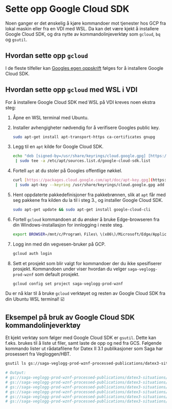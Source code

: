 # Sette opp Google Cloud SDK

Noen ganger er det ønskelig å kjøre kommandoer mot tjenester hos GCP fra lokal
maskin eller fra en VDI med WSL. Da kan det være kjekt å installere Google Cloud
SDK, og dra nytte av kommandolinjeverktøy som `gcloud`, `bq` og `gsutil`.

## Hvordan sette opp `gcloud`

I de fleste tilfeller kan [Googles egen oppskrift](https://cloud.google.com/sdk/docs/install) følges for å installere Google Cloud SDK.

## Hvordan sette opp `gcloud` med WSL i VDI

For å installere Google Cloud SDK med WSL på VDI kreves noen ekstra steg:

1. Åpne en WSL terminal med Ubuntu.

1. Installer avhengigheter nødvendig for å verifisere Googles public key.

    ```bash
    sudo apt-get install apt-transport-https ca-certificates gnupg
    ```

1. Legg til en `apt` kilde for Google Cloud SDK.

    ```bash
    echo "deb [signed-by=/usr/share/keyrings/cloud.google.gpg] [https://packages.cloud.google.com/apt](https://packages.cloud.google.com/apt) cloud-sdk main"\
     | sudo tee -a /etc/apt/sources.list.d/google-cloud-sdk.list
    ```

1. Fortell `apt` at du stoler på Googles offentlige nøkkel.

    ```bash
    curl [https://packages.cloud.google.com/apt/doc/apt-key.gpg](https://packages.cloud.google.com/apt/doc/apt-key.gpg)\
     | sudo apt-key --keyring /usr/share/keyrings/cloud.google.gpg add -
    ```

1. Hent oppdaterte pakkedefinisjoner fra pakkebrønnen, slik at `apt` får med seg pakkene fra kilden du la til i steg 3., og installer Google Cloud SDK.

    ```bash
    sudo apt-get update && sudo apt-get install google-cloud-cli
    ```

1. Fortell `gcloud` kommandoen at du ønsker å bruke Edge-browseren fra din Windows-installasjon for innlogging i neste steg.

    ```bash
    export BROWSER=/mnt/c/Program\ Files\ \(x86\)/Microsoft/Edge/Application/msedge.exe
    ```

1. Logg inn med din vegvesen-bruker på GCP.

    ```bash
    gcloud auth login
    ```

1. Sett et prosjekt som blir valgt for kommandoer der du ikke spesifiserer prosjekt. Kommandoen under viser hvordan du velger `saga-veglogg-prod-wznf` som default prosjekt.

    ```bash
    gcloud config set project saga-veglogg-prod-wznf
    ```

Du er nå klar til å bruke `gcloud` verktøyet og resten av Google Cloud SDK fra din Ubuntu WSL terminal! ☑️

## Eksempel på bruk av Google Cloud SDK kommandolinjeverktøy

Et kjekt verktøy som følger med Google Cloud SDK er `gsutil`. Dette kan f.eks. brukes til å liste ut filer, samt laste de opp og ned fra GCS. Følgende kommando lister ut rådatafilene for Datex II 3.1 publikasjoner som Saga har prosessert fra Vegloggen/HBT.

```bash
gsutil ls gs://saga-veglogg-prod-wznf-processed-publications/datex3-situations/
```

```bash
# Output:
# gs://saga-veglogg-prod-wznf-processed-publications/datex3-situations/2019_10/
# gs://saga-veglogg-prod-wznf-processed-publications/datex3-situations/2020_01/
# gs://saga-veglogg-prod-wznf-processed-publications/datex3-situations/2020_03/
# gs://saga-veglogg-prod-wznf-processed-publications/datex3-situations/2020_04/
# gs://saga-veglogg-prod-wznf-processed-publications/datex3-situations/2022_03/
# gs://saga-veglogg-prod-wznf-processed-publications/datex3-situations/2022_04/
```